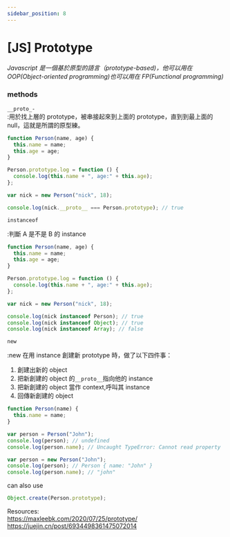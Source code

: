 ```yaml
---
sidebar_position: 8
---
```


# [JS] Prototype

_Javascript 是一個基於原型的語言（prototype-based)，他可以用在 OOP(Object-oriented programming)也可以用在 FP(Functional programming)_

### methods

`__proto_-`  
:用於找上層的 prototype，被串接起來到上面的 prototype，直到到最上面的 null，這就是所謂的原型練。

```js
function Person(name, age) {
  this.name = name;
  this.age = age;
}

Person.prototype.log = function () {
  console.log(this.name + ", age:" + this.age);
};

var nick = new Person("nick", 18);

console.log(nick.__proto__ === Person.prototype); // true
```

`instanceof`

:判斷 A 是不是 B 的 instance

```js
function Person(name, age) {
  this.name = name;
  this.age = age;
}

Person.prototype.log = function () {
  console.log(this.name + ", age:" + this.age);
};

var nick = new Person("nick", 18);

console.log(nick instanceof Person); // true
console.log(nick instanceof Object); // true
console.log(nick instanceof Array); // false
```

`new`

:new 在用 instance 創建新 prototype 時，做了以下四件事：

1. 創建出新的 object
2. 把新創建的 object 的`__proto__`指向他的 instance
3. 把新創建的 object 當作 context,呼叫其 instance
4. 回傳新創建的 object

```js
function Person(name) {
  this.name = name;
}

var person = Person("John");
console.log(person); // undefined
console.log(person.name); // Uncaught TypeError: Cannot read property 'name' of undefined

var person = new Person("John");
console.log(person); // Person { name: "John" }
console.log(person.name); // "john"
```

can also use

```js
Object.create(Person.prototype);
```

Resources:  
https://maxleebk.com/2020/07/25/prototype/
https://juejin.cn/post/6934498361475072014
